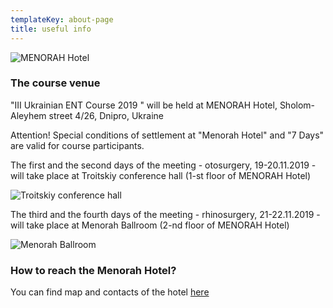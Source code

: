 ```yaml
---
templateKey: about-page
title: useful info
---
```

![MENORAH Hotel](/img/menora-hotel.jpg "MENORAH Hotel")

### The course venue

"III Ukrainian ENT Course 2019 " will be held at MENORAH Hotel, Sholom-Aleyhem street 4/26, Dnipro, Ukraine

Аttention! Special conditions of settlement at "Menorah Hotel" and "7 Days" are valid for course participants.

The first and the second days of the meeting - otosurgery, 19-20.11.2019 - will take place at Troitskiy conference hall (1-st floor of MENORAH Hotel) 

![Troitskiy conference hall](/img/1й-этаж-1.jpg "Troitskiy conference hall")

The third and the fourth days of the meeting - rhinosurgery, 21-22.11.2019 - will take place at Menorah Ballroom (2-nd floor of MENORAH Hotel) 

![Menorah Ballroom](/img/kc-ballroom-01.jpg "Menorah Ballroom")

### How to reach the Menorah Hotel?

You can find map and contacts of the hotel [here](http://menorahotel.com/contacts/)
